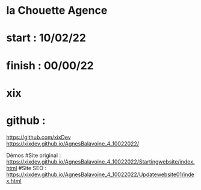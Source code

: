 # la Chouette Agence
# start : 10/02/22
# finish : 00/00/22
# xix
# github : 
https://github.com/xixDev
https://xixdev.github.io/AgnesBalavoine_4_10022022/

Démos
#Site original : 
https://xixdev.github.io/AgnesBalavoine_4_10022022/Startingwebsite/index.html
#Site SEO : 
https://xixdev.github.io/AgnesBalavoine_4_10022022/Updatewebsite01/index.html


